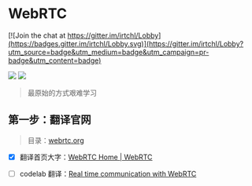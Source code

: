 # WebRTC

[![Join the chat at https://gitter.im/irtchl/Lobby](https://badges.gitter.im/irtchl/Lobby.svg)](https://gitter.im/irtchl/Lobby?utm_source=badge&utm_medium=badge&utm_campaign=pr-badge&utm_content=badge)

[![](https://img.shields.io/badge/weibo-@逆旅RTC-red.svg?style=social&link=http://weibo.com/irtc&link=http://weibo.com/irtc)](http://weibo.com/irtc) [![](https://img.shields.io/badge/无校验渣翻-仅为自用-red.svg)](https://github.com/hbzs)

> 最原始的方式艰难学习

## 第一步：翻译官网

> 目录：[webrtc.org](./org_webrtc/)

* [x] 翻译首页大字：[WebRTC Home | WebRTC](https://webrtc.org/)
* [ ] codelab 翻译：[Real time communication with WebRTC](https://codelabs.developers.google.com/codelabs/webrtc-web/#0)

